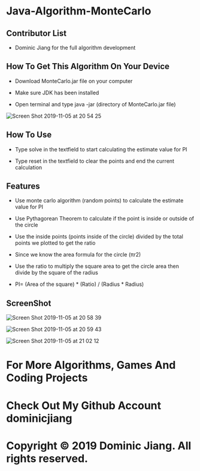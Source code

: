 # Java-Algorithm-MonteCarlo

## Contributor List

- Dominic Jiang for the full algorithm development

## How To Get This Algorithm On Your Device

- Download MonteCarlo.jar file on your computer

- Make sure JDK has been installed

- Open terminal and type java -jar (directory of MonteCarlo.jar file)

![Screen Shot 2019-11-05 at 20 54 25](https://user-images.githubusercontent.com/49256436/68269388-83437600-000e-11ea-8567-4cceadae139d.png)

## How To Use

- Type solve in the textfield to start calculating the estimate value for PI

- Type reset in the textfield to clear the points and end the current calculation

## Features

- Use monte carlo algorithm (random points) to calculate the estimate value for PI

- Use Pythagorean Theorem to calculate if the point is inside or outside of the circle

- Use the inside points (points inside of the circle) divided by the total points we plotted to get the ratio

- Since we know the area formula for the circle (πr2)

- Use the ratio to multiply the square area to get the circle area then divide by the square of the radius 

- PI= (Area of the square) * (Ratio) / (Radius * Radius)

## ScreenShot

![Screen Shot 2019-11-05 at 20 58 39](https://user-images.githubusercontent.com/49256436/68269559-1381bb00-000f-11ea-9ce0-7fd5e68719e7.png)

![Screen Shot 2019-11-05 at 20 59 43](https://user-images.githubusercontent.com/49256436/68269631-56dc2980-000f-11ea-9e43-92cb0c30f5f0.png)

![Screen Shot 2019-11-05 at 21 02 12](https://user-images.githubusercontent.com/49256436/68269699-9dca1f00-000f-11ea-8740-785219ccad9c.png)

# For More Algorithms, Games And Coding Projects

# Check Out My Github Account dominicjiang

# Copyright © 2019 Dominic Jiang. All rights reserved.
